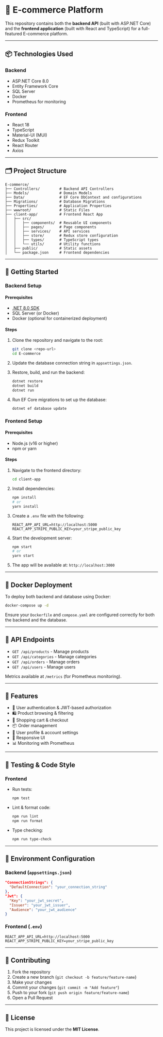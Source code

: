 # 🛒 E-commerce Platform

This repository contains both the **backend API** (built with ASP.NET Core) and the **frontend application** (built with React and TypeScript) for a full-featured E-commerce platform.

---

## 📦 Technologies Used

### Backend
- ASP.NET Core 8.0
- Entity Framework Core
- SQL Server
- Docker
- Prometheus for monitoring

### Frontend
- React 18
- TypeScript
- Material-UI (MUI)
- Redux Toolkit
- React Router
- Axios

---

## 🗂 Project Structure

```
E-commerce/
├── Controllers/         # Backend API Controllers
├── Models/              # Domain Models
├── Data/                # EF Core DbContext and configurations
├── Migrations/          # Database Migrations
├── Properties/          # Application Properties
├── wwwroot/             # Static Files
├── client-app/          # Frontend React App
│   ├── src/
│   │   ├── components/  # Reusable UI components
│   │   ├── pages/       # Page components
│   │   ├── services/    # API services
│   │   ├── store/       # Redux store configuration
│   │   ├── types/       # TypeScript types
│   │   └── utils/       # Utility functions
│   ├── public/          # Static assets
│   └── package.json     # Frontend dependencies
```

---

## 🚀 Getting Started

### Backend Setup

#### Prerequisites
- [.NET 8.0 SDK](https://dotnet.microsoft.com/download)
- SQL Server (or Docker)
- Docker (optional for containerized deployment)

#### Steps

1. Clone the repository and navigate to the root:
   ```bash
   git clone <repo-url>
   cd E-commerce
   ```

2. Update the database connection string in `appsettings.json`.

3. Restore, build, and run the backend:
   ```bash
   dotnet restore
   dotnet build
   dotnet run
   ```

4. Run EF Core migrations to set up the database:
   ```bash
   dotnet ef database update
   ```

### Frontend Setup

#### Prerequisites
- Node.js (v16 or higher)
- npm or yarn

#### Steps

1. Navigate to the frontend directory:
   ```bash
   cd client-app
   ```

2. Install dependencies:
   ```bash
   npm install
   # or
   yarn install
   ```

3. Create a `.env` file with the following:
   ```
   REACT_APP_API_URL=http://localhost:5000
   REACT_APP_STRIPE_PUBLIC_KEY=your_stripe_public_key
   ```

4. Start the development server:
   ```bash
   npm start
   # or
   yarn start
   ```

5. The app will be available at: `http://localhost:3000`

---

## 🐳 Docker Deployment

To deploy both backend and database using Docker:

```bash
docker-compose up -d
```

Ensure your `Dockerfile` and `compose.yaml` are configured correctly for both the backend and the database.

---

## 📡 API Endpoints

- `GET /api/products` - Manage products  
- `GET /api/categories` - Manage categories  
- `GET /api/orders` - Manage orders  
- `GET /api/users` - Manage users  

Metrics available at `/metrics` (for Prometheus monitoring).

---

## 🎨 Features

- 🔐 User authentication & JWT-based authorization
- 🛍 Product browsing & filtering
- 🛒 Shopping cart & checkout
- 📦 Order management
- 👤 User profile & account settings
- 📱 Responsive UI
- 📊 Monitoring with Prometheus

---

## 🧪 Testing & Code Style

### Frontend

- Run tests:
  ```bash
  npm test
  ```

- Lint & format code:
  ```bash
  npm run lint
  npm run format
  ```

- Type checking:
  ```bash
  npm run type-check
  ```

---

## 🔧 Environment Configuration

### Backend (`appsettings.json`)

```json
"ConnectionStrings": {
  "DefaultConnection": "your_connection_string"
},
"Jwt": {
  "Key": "your_jwt_secret",
  "Issuer": "your_jwt_issuer",
  "Audience": "your_jwt_audience"
}
```

### Frontend (`.env`)

```env
REACT_APP_API_URL=http://localhost:5000
REACT_APP_STRIPE_PUBLIC_KEY=your_stripe_public_key
```

---

## 🤝 Contributing

1. Fork the repository  
2. Create a new branch (`git checkout -b feature/feature-name`)  
3. Make your changes  
4. Commit your changes (`git commit -m "Add feature"`)  
5. Push to your fork (`git push origin feature/feature-name`)  
6. Open a Pull Request

---

## 📄 License

This project is licensed under the **MIT License**.
